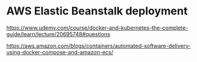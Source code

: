 # AWS Elastic Beanstalk deployment

https://www.udemy.com/course/docker-and-kubernetes-the-complete-guide/learn/lecture/20695748#questions

https://aws.amazon.com/blogs/containers/automated-software-delivery-using-docker-compose-and-amazon-ecs/